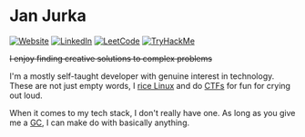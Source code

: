 # Jan Jurka

[![Website](https://img.shields.io/badge/Website-282828?style=for-the-badge)](https://everesh.github.io/Everesh/)
[![LinkedIn](https://img.shields.io/badge/LinkedIn-0A66C2?style=for-the-badge&logo=linkedin)](https://www.linkedin.com/in/jan-jurka/)
[![LeetCode](https://img.shields.io/badge/LeetCode-FFA116?style=for-the-badge&logo=leetcode&logoColor=black)](https://leetcode.com/u/Everesh/)
[![TryHackMe](https://img.shields.io/badge/TryHackMe-212C42?style=for-the-badge&logo=tryhackme&logoColor=white)](https://tryhackme.com/p/Everesh)

~~I enjoy finding creative solutions to complex problems~~

I'm a mostly self-taught developer with genuine interest in technology. These are not just empty words, I [rice Linux](https://excaliburzero.gitbooks.io/an-introduction-to-linux-ricing/content/ricing.html) and do [CTFs](https://en.wikipedia.org/wiki/Capture_the_flag_(cybersecurity)) for fun for crying out loud.

When it comes to my tech stack, I don't really have one. As long as you give me a [GC](https://en.wikipedia.org/wiki/Garbage_collection_(computer_science)), I can make do with basically anything.
